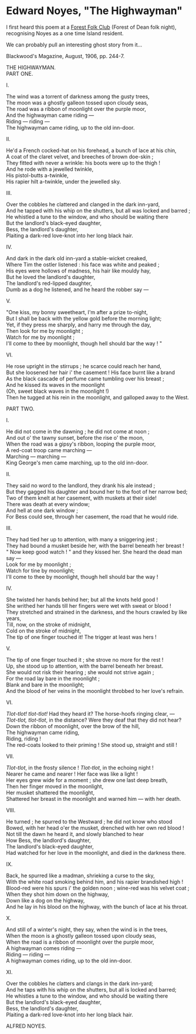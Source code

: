 # Edward Noyes, "The Highwayman"

I first heard this poem at a [Forest Folk Club](https://forestfolkclub.com/) (Forest of Dean folk night), recognising Noyes as a one time Island resident.

We can probably pull an interesting ghost story from it...

Blackwood's Magazine, August, 1906, pp. 244-7.


THE HIGHWAYMAN.  
PART ONE.  

I.  

The wind was a torrent of darkness among the gusty trees,  
The moon was a ghostly galleon tossed upon cloudy seas,  
The road was a ribbon of moonlight over the purple moor,  
And the highwayman came riding —  
Riding — riding —  
The highwayman came riding, up to the old inn-door.

II.  

He'd a French cocked-hat on his forehead, a bunch of lace at his chin,  
A coat of the claret velvet, and breeches of brown doe-skin ;  
They fitted with never a wrinkle: his boots were up to the thigh !  
And he rode with a jewelled twinkle,  
His pistol-butts a-twinkle,  
His rapier hilt a-twinkle, under the jewelled sky.

III.  

Over the cobbles he clattered and clanged in the dark inn-yard,  
And he tapped with his whip on the shutters, but all was locked and barred ;  
He whistled a tune to the window, and who should be waiting there  
But the landlord's black-eyed daughter,  
Bess, the landlord's daughter,  
Plaiting a dark-red love-knot into her long black hair.

IV.  

And dark in the dark old inn-yard a stable-wicket creaked,  
Where Tim the ostler listened : his face was white and peaked ;  
His eyes were hollows of madness, his hair like mouldy hay,  
But he loved the landlord's daughter,  
The landlord's red-lipped daughter,  
Dumb as a dog he listened, and he heard the robber say —

V.  

"One kiss, my bonny sweetheart, I'm after a prize to-night,  
But I shall be back with the yellow gold before the morning light;  
Yet, if they press me sharply, and harry me through the day,  
Then look for me by moonlight ;  
Watch for me by moonlight ;  
I'll come to thee by moonlight, though hell should bar the way ! "

VI.

He rose upright in the stirrups ; he scarce could reach her hand,  
But she loosened her hair i' the casement ! His face burnt like a brand  
As the black cascade of perfume came tumbling over his breast ;  
And he kissed its waves in the moonlight  
(Oh, sweet black waves in the moonlight !)  
Then he tugged at his rein in the moonlight, and galloped away to the West.  

PART TWO.

I.

He did not come in the dawning ; he did not come at noon ;  
And out o' the tawny sunset, before the rise o' the moon,  
When the road was a gipsy's ribbon, looping the purple moor,  
A red-coat troop came marching —  
Marching — marching —  
King George's men came marching, up to the old inn-door.

II.  

They said no word to the landlord, they drank his ale instead ;  
But they gagged his daughter and bound her to the foot of her narrow bed;  
Two of them knelt at her casement, with muskets at their side!  
There was death at every window;  
And hell at one dark window ;  
For Bess could see, through her casement, the road that he would ride.  

III.  

They had tied her up to attention, with many a sniggering jest ;  
They had bound a musket beside her, with the barrel beneath her breast !  
" Now keep good watch ! " and they kissed her. She heard the dead man say —  
Look for me by moonlight ;  
Watch for tine by moonlight;  
I'll come to thee by moonlight, though hell should bar the way !

IV.

She twisted her hands behind her; but all the knots held good !  
She writhed her hands till her fingers were wet with sweat or blood !  
They stretched and strained in the darkness, and the hours crawled by like years,  
Till, now, on the stroke of midnight,  
Cold on the stroke of midnight,  
The tip of one finger touched it! The trigger at least was hers !  

V.  

The tip of one finger touched it ; she strove no more for the rest !  
Up, she stood up to attention, with the barrel beneath her breast.  
She would not risk their hearing ; she would not strive again ;  
For the road lay bare in the moonlight ;  
Blank and bare in the moonlight;  
And the blood of her veins in the moonlight throbbed to her love's refrain.

VI.

*Tlot-tlot! tlot-tlot!* Had they heard it? The horse-hoofs ringing clear, —  
*Tlot-tlot, tlot-tlot*, in the distance? Were they deaf that they did not hear?  
Down the ribbon of moonlight, over the brow of the hill,  
The highwayman came riding,  
Riding, riding !  
The red-coats looked to their priming ! She stood up, straight and still !  

VII.

*Tlot-tlot*, in the frosty silence ! *Tlot-tlot*, in the echoing night !  
Nearer he came and nearer ! Her face was like a light !  
Her eyes grew wide for a moment ; she drew one last deep breath,  
Then her finger moved in the moonlight,  
Her musket shattered the moonlight,  
Shattered her breast in the moonlight and warned him — with her death.  

VIII.  

He turned ; he spurred to the Westward ; he did not know who stood  
Bowed, with her head o'er the musket, drenched with her own red blood !  
Not till the dawn he heard it, and slowly blanched to hear  
How Bess, the landlord's daughter,  
The landlord's black-eyed daughter,  
Had watched for her love in the moonlight, and died in the darkness there.  

IX.  

Back, he spurred like a madman, shrieking a curse to the sky,  
With the white road smoking behind him, and his rapier brandished high !  
Blood-red were his spurs i' the golden noon ; wine-red was his velvet coat ;  
When they shot him down on the highway,  
Down like a dog on the highway,  
And he lay in his blood on the highway, with the bunch of lace at his throat.

X.

And still of a winter's night, they say, when the wind is in the trees,  
When the moon is a ghostly galleon tossed upon cloudy seas,  
When the road is a ribbon of moonlight over the purple moor,  
A highwayman comes riding —  
Riding — riding —  
A highwayman comes riding, up to the old inn-door.  

XI.  

Over the cobbles he clatters and clangs in the dark inn-yard;  
And he taps with his whip on the shutters, but all is locked and barred;  
He whistles a tune to the window, and who should be waiting there  
But the landlord's black-eyed daughter,  
Bess, the landlord's daughter,  
Plaiting a dark-red love-knot into her long black hair.  

ALFRED NOYES.

